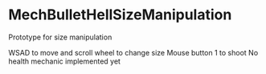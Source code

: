 # MechBulletHellSizeManipulation
Prototype for size manipulation


WSAD to move and scroll wheel to change size
Mouse button 1 to shoot
No health mechanic implemented yet
